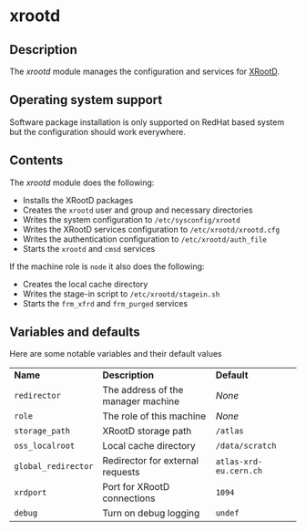 # xrootd
## Description

The *xrootd* module manages the configuration and services for [XRootD](http://xrootd.slac.stanford.edu/).

## Operating system support

Software package installation is only supported on RedHat based system but the configuration should work everywhere.

## Contents

The *xrootd* module does the following:

* Installs the XRootD packages
* Creates the `xrootd` user and group and necessary directories
* Writes the system configuration to `/etc/sysconfig/xrootd`
* Writes the XRootD services configuration to `/etc/xrootd/xrootd.cfg`
* Writes the authentication configuration to `/etc/xrootd/auth_file`
* Starts the `xrootd` and `cmsd` services

If the machine role is `node` it also does the following:

* Creates the local cache directory
* Writes the stage-in script to `/etc/xrootd/stagein.sh`
* Starts the `frm_xfrd` and `frm_purged` services

## Variables and defaults

Here are some notable variables and their default values

<table>
  <tr><td><strong>Name</strong></td><td><strong>Description</strong></td><td><strong>Default</strong></td></tr>
  <tr><td><code>redirector</code></td><td>The address of the manager machine</td><td><em>None</em></td></tr>
  <tr><td><code>role</code></td><td>The role of this machine</td><td><em>None</em></td></tr>
  <tr><td><code>storage_path</code></td><td>XRootD storage path</td><td><code>/atlas</code></td></tr>
  <tr><td><code>oss_localroot</code></td><td>Local cache directory</td><td><code>/data/scratch</code></td></tr>
  <tr><td><code>global_redirector</code></td><td>Redirector for external requests</td><td><code>atlas-xrd-eu.cern.ch</code></td></tr>
  <tr><td><code>xrdport</code></td><td>Port for XRootD connections</td><td><code>1094</code></td></tr>
  <tr><td><code>debug</code></td><td>Turn on debug logging</td><td><code>undef</code></td></tr>
</table>
